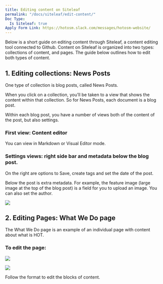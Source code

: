 ```yaml
---
title: Editing content on Siteleaf
permalink: "/docs/siteleaf/edit-content/"
Doc Type:
  Is Siteleaf: true
Apply Form Link: https://hotosm.slack.com/messages/hotosm-website/
---
```


Below is a short guide on editing content through Siteleaf, a content editing tool connected to Github. Content on Siteleaf is organized into two types: collections of content, and pages. The guide below outlines how to edit both types of content. 

## 1. Editing collections: News Posts
One type of collection is blog posts, called News Posts.

When you click on a collection, you’ll be taken to a view that shows the content within that collection. So for News Posts, each document is a blog post.

Within each blog post, you have a number of views both of the content of the post, but also settings.

### First view: Content editor

You can view in Markdown or Visual Editor mode.

### Settings views: right side bar and metadata below the blog post.

On the right are options to Save, create tags and set the date of the post.

Below the post is extra metadata. For example, the feature image (large image at the top of the blog post) is a field for you to upload an image. You can also set the author.

![](https://api.monosnap.com/rpc/file/download?id=QU58kGIyxcYiHNTwKkWLjwu9BrKOr6)

## 2. Editing Pages: What We Do page

The What We Do page is an example of an individual page with content about what is HOT.

### To edit the page:

![](https://api.monosnap.com/rpc/file/download?id=5MZj5fsDfsVEqXuSgPvYB9TSdvTSWV)

![](https://api.monosnap.com/rpc/file/download?id=ioFEBoxZtK5Y1TdBaclILtyDFn1uXR)

Follow the format to edit the blocks of content.
